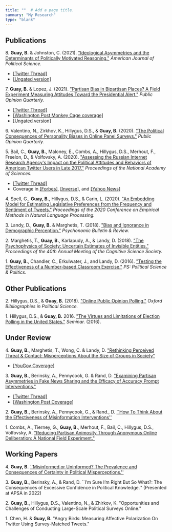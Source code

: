 ```yaml
---
title: ""  # Add a page title.
summary: "My Research"
type: "blank"  
---
```


## **Publications**



8\. **Guay, B.** & Johnston, C. (2021). ["Ideological Asymmetries and the Determinants of Politically Motivated Reasoning."](http://doi.org/10.1111/ajps.12624) *American Journal of Political Science.* 
- [[Twitter Thread]](https://twitter.com/BrianMGuay/status/1408061603073908736)
- [[Ungated version]](https://www.brianguay.com/files/GuayJohnston_2021_AJPS.pdf) 

7\. **Guay, B.** & Lopez, J. (2021). ["Partisan Bias in Bipartisan Places? A Field Experiment Measuring Attitudes Toward the Presidential Alert."](https://doi.org/10.1093/poq/nfab010) *Public Opinion Quarterly.*
- [[Twitter Thread]](https://twitter.com/BrianMGuay/status/1430171924190072844)
- [[Washington Post Monkey Cage coverage]](https://www.washingtonpost.com/news/monkey-cage/wp/2018/10/24/new-data-show-how-americans-really-reacted-to-nationwide-cellphone-alert/) 
- [[Ungated version]](https://www.brianguay.com/files/GuayLopez_2021_POQ.pdf) 


6\. Valentino, N., Zirkhov, K., Hillygus, D.S., & **Guay, B.** (2020). ["The Political Consequences of Personality Biases in Online Panel Surveys."](https://doi.org/10.1093/poq/nfaa026) *Public Opinion Quarterly.* 

5\. Bail, C., **Guay, B.**, Maloney, E., Combs, A., Hillygus, D.S., Merhout, F., Freelon, D., & Volfovsky, A. (2020). ["Assessing the Russian Internet Research Agency's Impact on the Political Attitudes and Behaviors of American Twitter Users in Late 2017."](https://www.pnas.org/content/early/2019/11/20/1906420116) *Proceedings of the National Academy of Sciences.* 
- [[Twitter Thread]](https://mobile.twitter.com/chris_bail/status/1199058772515262466)
- Coverage in [[Forbes]](https://www.forbes.com/sites/seanlawson/2019/12/06/what-if-russian-disinformation-isnt-as-effective-as-we-thought/?sh=1e2db5564e8b), [[Inverse]](https://www.inverse.com/article/61215-russian-twitter-bots-ira-effect), and [[Yahoo News]](https://news.yahoo.com/study-finds-no-evidence-russian-175019198.html)

4\. Spell, G., **Guay, B.**, Hillygus, D.S., & Carin, L. (2020). ["An Embedding Model for Estimating Legislative Preferences from the Frequency and Sentiment of Tweets."](https://aclanthology.org/2020.emnlp-main.46.pdf) *Proceedings of the
2020 Conference on Empirical Methods in Natural Language Processing.*


3\. Landy, D., **Guay, B.** & Marghetis, T. (2018). ["Bias and Ignorance in Demographic Perception."](https://link.springer.com/article/10.3758/s13423-017-1360-2) *Psychonomic Bulletin & Review.*

2\. Marghetis, T., **Guay, B.**, Karlapudy, A., & Landy, D. (2018). ["The Psychophysics of Society: Uncertain Estimates of Invisible Entities."](https://cogsci.mindmodeling.org/2018/papers/0155/0155.pdf) *Proceedings of the 40th Annual Meeting of the Cognitive Science Society.*

1\. **Guay, B.**, Chandler, C., Erkulwater, J., and Landy, D. (2016). ["Testing the Effectiveness of a Number-based Classroom Exercise."](https://www.cambridge.org/core/journals/ps-political-science-and-politics/article/testing-the-effectiveness-of-a-numberbased-classroom-exercise/E3F444F2E31340F7E63A833573B65AEC) *PS: Political Science & Politics.* 




## **Other Publications**

2\. Hillygus, D.S., & **Guay, B.** (2018). ["Online Public Opinion Polling."](https://www.oxfordbibliographies.com/view/document/obo-9780199756223/obo-9780199756223-0250.xml) *Oxford Bibliographies in Political Science.* 

1\. Hillygus, D.S., & **Guay, B.** 2016. ["The Virtues and Limitations of Election Polling in the United States."](https://sites.duke.edu/hillygus/files/2017/04/2016.HillygusGuay.Seminar.pdf) *Seminar.* (2016).

## **Under Review**

4\. **Guay, B.**, Marghetis, T., Wong, C. & Landy, D. ["Rethinking Perceived Threat & Contact:  Misperceptions About the Size of Groups in Society"](https://www.brianguay.com/files/Guay_2020_bayesianMisperceptions.pdf)
- [[YouGov Coverage]](https://today.yougov.com/topics/politics/articles-reports/2022/03/15/americans-misestimate-small-subgroups-population) 

3\. **Guay, B.**, Berinsky, A., Pennycook, G. & Rand, D. ["Examining Partisan Asymmetries in Fake News Sharing and the Efficacy of Accuracy Prompt Interventions."](https://www.brianguay.com/files/Guay_2022_fakenewsAsymmetry.pdf) 
- [[Twitter Thread]](https://twitter.com/BrianMGuay/status/1514617508728254467)
- [[Washington Post Coverage]](https://www.washingtonpost.com/opinions/2022/05/31/gun-safety-compromise-impossible-gop-disinformation/)

2\. **Guay, B.**, Berinsky, A., Pennycook, G., \& Rand., D. [``How To Think About the Effectiveness of Misinformation Interventions''](https://www.brianguay.com/files/Guay_2022_interventions.pdf)

1\. Combs, A., Tierney, G., **Guay, B.**, Merhout, F., Bail, C., Hillygus, D.S., Volfovsky, A. ["Reducing Partisan Animosity Through Anonymous Online Deliberation: A National Field Experiment."](https://www.brianguay.com/files/Guay_2022_discussit.pdf)

## **Working Papers** 

4\. **Guay, B.** [``Misinformed or Uninformed? The Prevalence and Consequences of Certainty in Political Misperceptions.''](https://www.brianguay.com/files/Guay_2022_misinformed.pdf)

3\. **Guay, B.**, Berinsky, A., & Rand, D. ``I’m Sure I’m Right But So What?: The Consequences of Excessive Confidence in Political Knowledge.'' (Presented at APSA in 2022)

2\. **Guay, B.**, Hillygus, D.S., Valentino, N., & Zhirkov, K. "Opportunities and Challenges of Conducting Large-Scale Political Surveys Online." 

1\. Chen, H. & **Guay, B.** "Angry Birds: Measuring Affective Polarization On Twitter Using Survey-Matched Tweets." 




